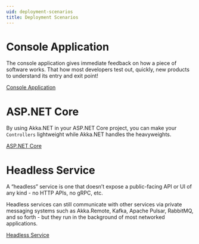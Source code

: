 ```yaml
---
uid: deployment-scenarios
title: Deployment Scenarios
---
```


# Console Application

The console application gives immediate feedback on how a piece of software works. That how most developers test out, quickly, new products to understand its entry and exit point!

[Console Application](../deployment/console.html)

# ASP.NET Core

By using Akka.NET in your ASP.NET Core project, you can make your `Controllers` lightweight while Akka.NET handles the heavyweights.

[ASP.NET Core](../deployment/aspnet-core.html)

# Headless Service

A “headless” service is one that doesn’t expose a public-facing API or UI of any kind - no HTTP APIs, no gRPC, etc.
 
Headless services can still communicate with other services via private messaging systems such as Akka.Remote, Kafka, Apache Pulsar, RabbitMQ, and so forth - but they run in the background of most networked applications.

[Headless Service](../deployment/headless-service.html)
